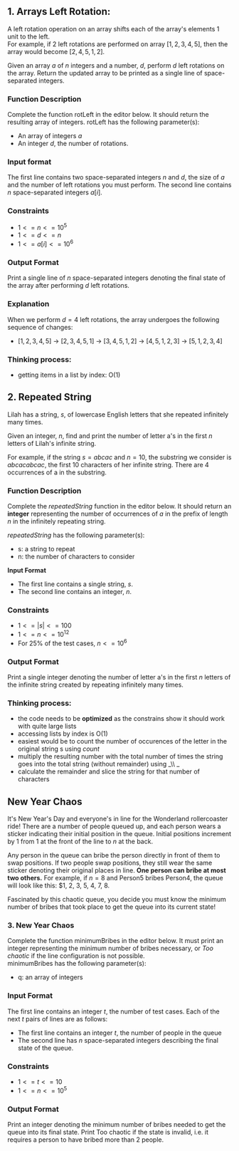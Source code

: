 ## 1. Arrays Left Rotation:
A left rotation operation on an array shifts each of the array's elements $1$ unit to the left.  
For example, if $2$ left rotations are performed on array $[1, 2, 3, 4, 5]$, then the array would become $[2, 4, 5, 1, 2]$.  

Given an array $a$ of $n$ integers and a number, $d$, perform $d$ left rotations on the array. Return the updated array to be printed as a single line of space-separated integers.  


### Function Description
Complete the function rotLeft in the editor below. It should return the resulting array of integers.
rotLeft has the following parameter(s):
- An array of integers $a$
- An integer $d$, the number of rotations.

### Input format
The first line contains two space-separated integers $n$ and $d$, the size of $a$ and the number of left rotations you must perform. 
The second line contains $n$ space-separated integers $a[i]$.

### Constraints
- $1 <= n <= 10^5$
- $1 <= d <= n$
- $1 <=a[i] <= 10^6$

### Output Format
Print a single line of $n$ space-separated integers denoting the final state of the array after performing $d$ left rotations.

### Explanation
When we perform $d=4$ left rotations, the array undergoes the following sequence of changes:
- $[1, 2, 3, 4, 5]$ -> $[2, 3, 4, 5, 1]$ -> $[3, 4, 5, 1, 2]$ -> $[4, 5, 1, 2, 3]$ -> $[5, 1, 2, 3, 4]$

### Thinking process:
- getting items in a list by index: O(1)




## 2. Repeated String
Lilah has a string, $s$, of lowercase English letters that she repeated infinitely many times.  

Given an integer, $n$, find and print the number of letter a's in the first $n$ letters of Lilah's infinite string.  

For example, if the string $s=abcac$ and $n=10$, the substring we consider is $abcacabcac$, the first $10$ characters of her infinite string. There are $4$ occurrences of a in the substring.


### Function Description

Complete the _repeatedString_ function in the editor below. It should return an **integer** representing the number of occurrences of $a$ in the prefix of length $n$ in the infinitely repeating string.  

_repeatedString_ has the following parameter(s):
- s: a string to repeat
- n: the number of characters to consider


**Input Format**
- The first line contains a single string, $s$. 
- The second line contains an integer, $n$.


### Constraints
- $1<= |s| <= 100$
- $1 <= n <= 10^{12}$
- For 25% of the test cases, $n<= 10^6$


### Output Format
Print a single integer denoting the number of letter a's in the first $n$ letters of the infinite string created by repeating  infinitely many times.

### Thinking process:
- the code needs to be **optimized** as the constrains show it should work with quite large lists
- accessing lists by index is O(1)
- easiest would be to count the number of occurences of the letter in the original string s using _count_
- multiply the resulting number with the total number of times the string goes into the total string (without remainder) using _\\\ _
- calculate the remainder and slice the string for that number of characters


## New Year Chaos

It's New Year's Day and everyone's in line for the Wonderland rollercoaster ride! There are a number of people queued up, and each person wears a sticker indicating their initial position in the queue. Initial positions increment by $1$ from $1$ at the front of the line to _n_ at the back.  

Any person in the queue can bribe the person directly in front of them to swap positions. If two people swap positions, they still wear the same sticker denoting their original places in line. **One person can bribe at most two others.** For example, if $n=8$ and Person5 bribes Person4, the queue will look like this: $1, 2, 3, 5, 4, 7, 8.  

Fascinated by this chaotic queue, you decide you must know the minimum number of bribes that took place to get the queue into its current state!  



### 3. New Year Chaos
Complete the function minimumBribes in the editor below. It must print an integer representing the minimum number of bribes necessary, or _Too chaotic_ if the line configuration is not possible.  
minimumBribes has the following parameter(s):
- q: an array of integers

### Input Format
The first line contains an integer _t_, the number of test cases.
Each of the next _t_ pairs of lines are as follows: 
- The first line contains an integer _t_, the number of people in the queue 
- The second line has _n_ space-separated integers describing the final state of the queue.

### Constraints
- $1<=t<=10$
- $1<=n<=10^5$

### Output Format
Print an integer denoting the minimum number of bribes needed to get the queue into its final state. Print Too chaotic if the state is invalid, i.e. it requires a person to have bribed more than 2 people.